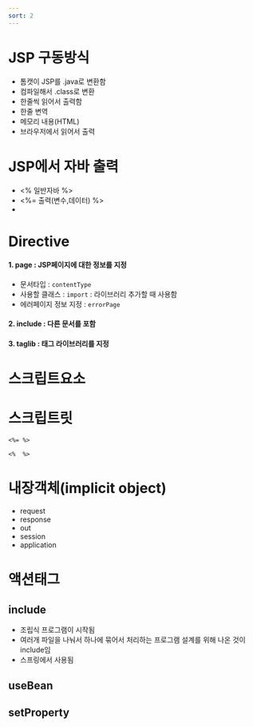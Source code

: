 ```yaml
---
sort: 2
---
```


# JSP 구동방식

- 톰캣이 JSP를 .java로 변환함 
- 컴파일해서 .class로 변환
- 한줄씩 읽어서 출력함
- 한줄 변역
- 메모리 내용(HTML)
- 브라우저에서 읽어서 출력

# JSP에서 자바 출력
- <% 일반자바 %>
- <%= 출력(변수,데이터) %>
- 

# Directive
#### 1. page : JSP페이지에 대한 정보를 지정
- 문서타입 : ```contentType```
- 사용할 클래스 : ```import``` : 라이브러리 추가할 때 사용함
- 에러페이지 정보 지정 : ```errorPage```
#### 2. include : 다른 문서를 포함
#### 3. taglib : 태그 라이브러리를 지정

# 스크립트요소

# 스크립트릿
```<%= %>```

```<%  %>```

# 내장객체(implicit object)
- request
- response
- out
- session
- application

# 액션태그
## include 
- 조립식 프로그램이 시작됨
- 여러개 파일을 나눠서 하나에 묶어서 처리하는 프로그램 설계를 위해 나온 것이 include임
- 스프링에서 사용됨

## useBean

## setProperty

